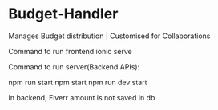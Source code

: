 # Budget-Handler
Manages Budget distribution | Customised for Collaborations

Command to run frontend
ionic serve

Command to run server(Backend APIs): 

npm run start 
npm start 
npm run dev:start


In backend,
Fiverr amount is not saved in db